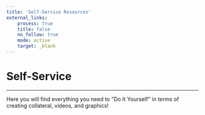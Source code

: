 ```yaml
---
title: 'Self-Service Resources'
external_links:
    process: true
    title: false
    no_follow: true
    mode: active
    target: _blank
---
```


# Self-Service
---
Here you will find everything you need to "Do It Yourself" in terms of creating collateral, videos, and graphics!
<br>
<br>
<i class="fa fa-wrench fa-5x"></i>